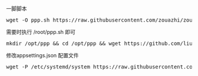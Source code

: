 一脚脚本

<pre class="language-markup">wget -O ppp.sh https://raw.githubusercontent.com/zouazhi/zouazhi/refs/heads/main/ppp/ppp.sh && bash ppp.sh<code></code></pre>

需要时执行 /root/ppp.sh 即可

<pre class="language-markup">mkdir /opt/ppp && cd /opt/ppp && wget https://github.com/liulilittle/openppp2/releases/latest/download/openppp2-linux-amd64.zip && unzip "openppp2"* ppp appsettings.json && rm "openppp2"* && wget -O appsettings.json https://raw.githubusercontent.com/zouazhi/zouazhi/main/ppp/config/appsettings.json <code></code></pre>

修改appsettings.json 配置文件

<pre class="language-markup">wget -P /etc/systemd/system https://raw.githubusercontent.com/zouazhi/zouazhi/main/ppp/config/ppp.service && chmod +x /opt/ppp/ && chmod +x /opt/ppp/ppp && systemctl daemon-reload && systemctl enable ppp.service  && systemctl start ppp.service && systemctl status ppp.service<code></code></pre>

